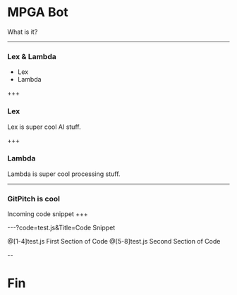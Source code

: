 # MPGA Bot

What is it?

---

### Lex & Lambda

- Lex
- Lambda

+++

### Lex

Lex is super cool AI stuff.

+++

### Lambda

Lambda is super cool processing stuff.

---
### GitPitch is cool

Incoming code snippet
+++

---?code=test.js&Title=Code Snippet

@[1-4]test.js First Section of Code
@[5-8]test.js Second Section of Code

--

# Fin